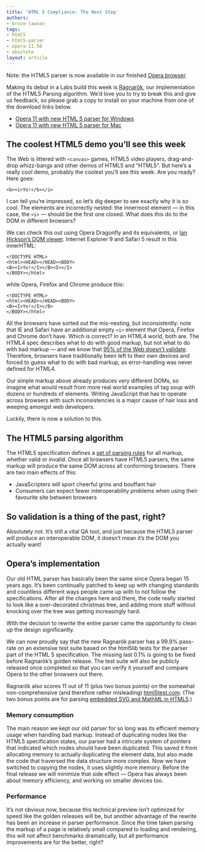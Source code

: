 ```yaml
---
title: 'HTML 5 Compliance: The Next Step'
authors:
- bruce-lawson
tags:
- html5
- html5-parser
- opera-11.50
- obsolete
layout: article
---
```


Note: the HTML5 parser is now available in our finished [Opera browser][1].

[1]: http://www.opera.com/browser/

Making its debut in a Labs build this week is [Ragnarök][2], our implementation of the HTML5 Parsing algorithm. We’d love you to try to break this and give us feedback, so please grab a copy to install on your machine from one of the download links below.

[2]: http://en.wikipedia.org/wiki/Ragnarök

- [Opera 11 with new HTML 5 parser for Windows][3]
- [Opera 11 with new HTML 5 parser for Mac][4]

[3]: http://snapshot.opera.com/labs/ragnarok/Opera_1150_24581_en.exe
[4]: http://snapshot.opera.com/labs/ragnarok/Opera_11.50_24581.dmg

## The coolest HTML5 demo you’ll see this week

The Web is littered with `<canvas>` games, HTML5 video players, drag-and-drop whizz-bangs and other demos of HTML5 and “HTML5”. But here’s a really cool demo, probably the coolest you’ll see this week. Are you ready? Here goes:

	<b><i>Yo!</b></i>

I can tell you’re impressed, so let’s dig deeper to see exactly why it is so cool. The elements are incorrectly nested: the innermost element — in this case, the `<i>` — should be the first one closed. What does this do to the DOM in different browsers?

We can check this out using Opera Dragonfly and its equivalents, or [Ian Hickson’s DOM viewer][5]. Internet Explorer 9 and Safari 5 result in this innerHTML:

[5]: http://software.hixie.ch/utilities/js/live-dom-viewer/?%3C!DOCTYPE%20html%3E%0D%0A%3Cb%3E%3Ci%3EYo!%3C%2Fb%3E%3C%2Fi%3E

	<!DOCTYPE HTML>
	<html><HEAD></HEAD><BODY>
	<B><I>Yo!</I></B><I></I>
	</BODY></html>

while Opera, Firefox and Chrome produce this:

	<!DOCTYPE HTML>
	<html><HEAD></HEAD><BODY>
	<B><I>Yo!</I></B>
	</BODY></html>

All the browsers have sorted out the mis-nesting, but inconsistently: note that IE and Safari have an additional empty `<i>` element that Opera, Firefox and Chrome don’t have. Which is correct? In an HTML4 world, both are. The HTML4 spec describes what to do with good markup, but not what to do with bad markup — and we know that [95% of the Web doesn’t validate][6]. Therefore, browsers have traditionally been left to their own devices and forced to guess what to do with bad markup, as error-handling was never defined for HTML4.

[6]: http://dev.opera.com/articles/view/mama-markup-validation-report/

Our simple markup above already produces very different DOMs, so imagine what would result from more real world examples of tag soup with dozens or hundreds of elements. Writing JavaScript that has to operate across browsers with such inconsistencies is a major cause of hair loss and weeping amongst web developers.

Luckily, there is now a solution to this.

## The HTML5 parsing algorithm

The HTML5 specification defines a [set of parsing rules][7] for all markup, whether valid or invalid. Once all browsers have HTML5 parsers, the same markup will produce the same DOM across all conforming browsers. There are two main effects of this:

[7]: http://dev.w3.org/html5/spec/parsing.html#parsing

- JavaScripters will sport cheerful grins and bouffant hair
- Consumers can expect fewer interoperability problems when using their favourite site between browsers

## So validation is a thing of the past, right?

Absolutely not. It’s still a vital QA tool, and just because the HTML5 parser will produce an interoperable DOM, it doesn’t mean it’s the DOM you actually want!

## Opera’s implementation

Our old HTML parser has basically been the same since Opera began 15 years ago. It’s been continually patched to keep up with changing standards and countless different ways people came up with to not follow the specifications. After all the changes here and there, the code really started to look like a over-decorated christmas tree, and adding more stuff without knocking over the tree was getting increasingly hard.

With the decision to rewrite the entire parser came the opportunity to clean up the design significantly.

We can now proudly say that the new Ragnarök parser has a 99.9% pass-rate on an extensive test suite based on the html5lib tests for the parser part of the HTML 5 specification. The missing last 0.1% is going to be fixed before Ragnarök’s golden release. The test suite will also be publicly released once completed so that you can verify it yourself and compare Opera to the other browsers out there.

Ragnarök also scores 11 out of 11 (plus two bonus points) on the somewhat non-comprehensive (and therefore rather misleading) [html5test.com][8]. (The two bonus points are for parsing [embedded SVG and MathML in HTML5][9].)

[8]: http://html5test.com/
[9]: http://people.opera.com/brucel/articles/html5-mathml-svg.html

### Memory consumption

The main reason we kept our old parser for so long was its efficient memory usage when handling bad markup. Instead of duplicating nodes like the HTML5 specification states, our parser had a intricate system of pointers that indicated which nodes should have been duplicated. This saved it from allocating memory to actually duplicating the element data, but also made the code that traversed the data structure more complex. Now we have switched to copying the nodes, it uses slightly more memory. Before the final release we will minimize that side effect — Opera has always been about memory efficiency, and working on smaller devices too.

### Performance

It’s not obvious now, because this technical preview isn’t optimized for speed like the golden releases will be, but another advantage of the rewrite has been an increase in parser performance. Since the time taken parsing the markup of a page is relatively small compared to loading and rendering, this will not affect benchmarks dramatically, but all performance improvements are for the better, right?